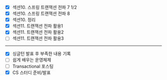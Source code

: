 - [x] 섹션10. 스프링 트랜잭션 전파 7 1/2
- [x] 섹션10. 스프링 트랜잭션 전파 8
- [x] 섹션10. 정리
- [x] 섹션11. 트랜잭션 전파 활용1
- [x] 섹션11. 트랜잭션 전파 활용2
- [ ] 섹션11. 트랜잭션 전파 활용3

---

- [x] 싱글턴 발표 후 부족한 내용 기록
- [ ] 쉽게 배우는 운영체제
- [ ] Transactional 포스팅
- [x] CS 스터디 준비/발표
